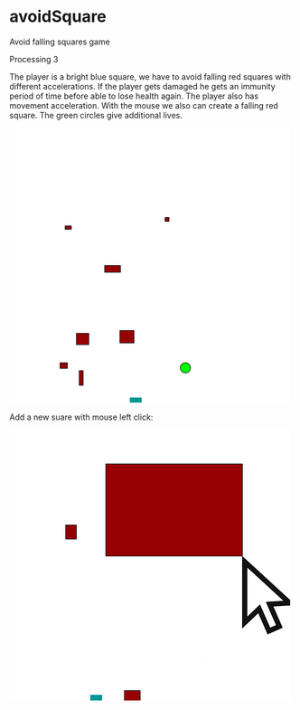 # avoidSquare
Avoid falling squares game

Processing 3

The player is a bright blue square, we have to avoid falling red squares with different accelerations.
If the player gets damaged he gets an immunity period of time before able to lose health again.
The player also has movement acceleration.
With the mouse we also can create a falling red square.
The green circles give additional lives.



![alt text](https://github.com/flaciGit/avoidSquare/blob/master/img/avoidSquare.png?raw=true)


Add a new suare with mouse left click:

![alt text](https://github.com/flaciGit/avoidSquare/blob/master/img/avoidSquare2.png?raw=true)
